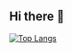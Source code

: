 ## Hi there 👋

[![Top Langs](https://github-readme-stats.vercel.app/api/top-langs/?username=Dadaisuk1&layout=pie)](https://github.com/anuraghazra/github-readme-stats)
